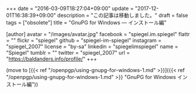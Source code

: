 +++
date = "2016-03-09T18:27:04+09:00"
update = "2017-12-01T16:38:39+09:00"
description = "この記事は移動しました。"
draft = false
tags = ["obsolete"]
title = "GnuPG for Windows ― インストール編"

[author]
  avatar = "/images/avatar.jpg"
  facebook = "spiegel.im.spiegel"
  flattr = ""
  flickr = "spiegel"
  github = "spiegel-im-spiegel"
  instagram = "spiegel_2007"
  license = "by-sa"
  linkedin = "spiegelimspiegel"
  name = "Spiegel"
  tumblr = ""
  twitter = "spiegel_2007"
  url = "https://baldanders.info/profile/"
+++

(move to [{{< ref "/openpgp/using-gnupg-for-windows-1.md" >}}]({{< ref "/openpgp/using-gnupg-for-windows-1.md" >}} "GnuPG for Windows インストール編"))
